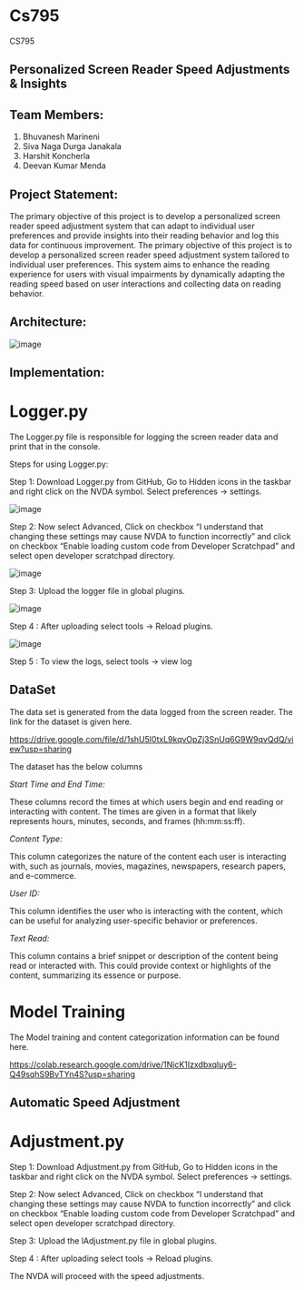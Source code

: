 # Cs795
CS795
## Personalized Screen Reader Speed Adjustments & Insights

## Team Members:
1) Bhuvanesh Marineni
2) Siva Naga Durga Janakala
3) Harshit Koncherla
4) Deevan Kumar Menda
   
## Project Statement:
The primary objective of this project is to develop a personalized screen reader speed adjustment system that can adapt to individual user preferences and provide insights into their reading behavior and log this data for continuous improvement. The primary objective of this project is to develop a personalized screen reader speed adjustment system tailored to individual user preferences. This system aims to enhance the reading experience for users with visual impairments by dynamically adapting the reading speed based on user interactions and collecting data on reading behavior.
## Architecture:
![image](https://github.com/BhuvaneshMarineni/Cs795/assets/122952070/54773dab-bb75-4fa1-a4b1-44bd642227fe)
## Implementation:
# Logger.py
The Logger.py file is responsible for logging the screen reader data and print that in the console.

Steps for using Logger.py:

Step 1: Download Logger.py from GitHub, Go to Hidden icons in the taskbar and right click on the NVDA symbol. Select preferences → settings.

![image](https://github.com/BhuvaneshMarineni/Cs795/assets/122952070/b9af12d0-eb7b-407e-b517-e24d980d906e)


Step 2:  Now select Advanced, Click on checkbox “I understand that changing these settings may cause NVDA to function incorrectly” and click on checkbox “Enable loading custom code from Developer Scratchpad” and select open developer scratchpad directory.

![image](https://github.com/BhuvaneshMarineni/Cs795/assets/122952070/22242fd7-466a-49de-a315-30df50b49875)


Step 3: Upload the logger file in global plugins.

![image](https://github.com/BhuvaneshMarineni/Cs795/assets/122952070/0677e3ef-0a52-4ab5-83b2-cee7a92d5a32)


Step 4 : After uploading select tools → Reload plugins.

![image](https://github.com/BhuvaneshMarineni/Cs795/assets/122952070/2be23fab-ff83-450b-b218-297ff6b86984)


Step 5 : To view the logs, select tools → view log

## DataSet

The data set is generated from the data logged from the screen reader. The link for the dataset is given here.

https://drive.google.com/file/d/1shU5l0txL9kqvOpZj3SnUq6G9W9qvQdQ/view?usp=sharing

The dataset has the below columns

*Start Time and End Time:*

These columns record the times at which users begin and end reading or interacting with content. The times are given in a format that likely represents hours, minutes, seconds, and frames (hh:mm:ss:ff).

*Content Type:*

This column categorizes the nature of the content each user is interacting with, such as journals, movies, magazines, newspapers, research papers, and e-commerce.

*User ID:*

This column identifies the user who is interacting with the content, which can be useful for analyzing user-specific behavior or preferences.

*Text Read:*

This column contains a brief snippet or description of the content being read or interacted with. This could provide context or highlights of the content, summarizing its essence or purpose.

# Model Training

The Model training and content categorization information can be found here.

https://colab.research.google.com/drive/1NjcK1Izxdbxqluy6-Q49sqhS9BvTYn4S?usp=sharing

## Automatic Speed Adjustment
# Adjustment.py

Step 1: Download Adjustment.py from GitHub, Go to Hidden icons in the taskbar and right click on the NVDA symbol. Select preferences → settings.

Step 2:  Now select Advanced, Click on checkbox “I understand that changing these settings may cause NVDA to function incorrectly” and click on checkbox “Enable loading custom code from Developer Scratchpad” and select open developer scratchpad directory.

Step 3: Upload the lAdjustment.py file in global plugins.

Step 4 : After uploading select tools → Reload plugins.

The NVDA will proceed with the speed adjustments.
